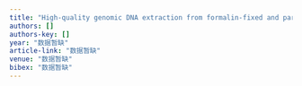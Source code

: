 ```yaml
---
title: "High-quality genomic DNA extraction from formalin-fixed and paraffin-embedded samples deparaffinized using mineral oil"
authors: []
authors-key: []
year: "数据暂缺"
article-link: "数据暂缺"
venue: "数据暂缺"
bibex: "数据暂缺"
---
```

